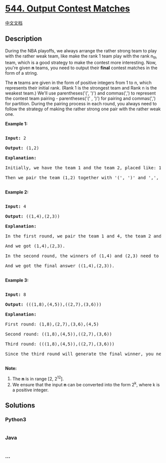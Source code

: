 # [544. Output Contest Matches](https://leetcode.com/problems/output-contest-matches)

[中文文档](/solution/0500-0599/0544.Output%20Contest%20Matches/README.md)

## Description

<p>

During the NBA playoffs, we always arrange the rather strong team to play with the rather weak team, like make the rank 1 team play with the rank n<sub>th</sub> team, which is a good strategy to make the contest more interesting. Now, you're given <b>n</b> teams, you need to output their <b>final</b> contest matches in the form of a string.

</p>

<p>The <b>n</b> teams are given in the form of positive integers from 1 to n, which represents their initial rank. (Rank 1 is the strongest team and Rank n is the weakest team.) We'll use parentheses('(', ')') and commas(',') to represent the contest team pairing - parentheses('(' , ')') for pairing and commas(',') for partition. During the pairing process in each round, you always need to follow the strategy of making the rather strong one pair with the rather weak one.</p>

<p><b>Example 1:</b><br />

<pre>

<b>Input:</b> 2

<b>Output:</b> (1,2)

<b>Explanation:</b> 

Initially, we have the team 1 and the team 2, placed like: 1,2.

Then we pair the team (1,2) together with '(', ')' and ',', which is the final answer.

</pre>

</p>

<p><b>Example 2:</b><br />

<pre>

<b>Input:</b> 4

<b>Output:</b> ((1,4),(2,3))

<b>Explanation:</b> 

In the first round, we pair the team 1 and 4, the team 2 and 3 together, as we need to make the strong team and weak team together.

And we got (1,4),(2,3).

In the second round, the winners of (1,4) and (2,3) need to play again to generate the final winner, so you need to add the paratheses outside them.

And we got the final answer ((1,4),(2,3)).

</pre>

</p>

<p><b>Example 3:</b><br />

<pre>

<b>Input:</b> 8

<b>Output:</b> (((1,8),(4,5)),((2,7),(3,6)))

<b>Explanation:</b> 

First round: (1,8),(2,7),(3,6),(4,5)

Second round: ((1,8),(4,5)),((2,7),(3,6))

Third round: (((1,8),(4,5)),((2,7),(3,6)))

Since the third round will generate the final winner, you need to output the answer (((1,8),(4,5)),((2,7),(3,6))).

</pre>

</p>

<p><b>Note:</b><br>

<ol>

<li>The <b>n</b> is in range [2, 2<sup>12</sup>].</li>

<li>We ensure that the input <b>n</b> can be converted into the form 2<sup>k</sup>, where k is a positive integer.</li>

</ol>

</p>

## Solutions

<!-- tabs:start -->

### **Python3**

```python

```

### **Java**

```java

```

### **...**

```

```

<!-- tabs:end -->
